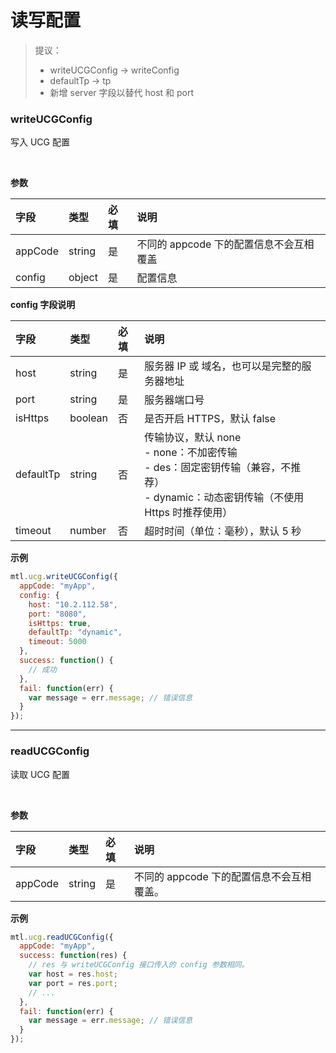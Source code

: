 # 读写配置

> 提议：
> - writeUCGConfig -> writeConfig
> - defaultTp -> tp
> - 新增 server 字段以替代 host 和 port

<a name="MTL_ucgWriteUCGConfig" class="anchor"></a>
### writeUCGConfig
写入 UCG 配置

<br>

**参数**

| **字段** | **类型** | **必填** | **说明** |
| :--- | :--- | :--- | :--- |
| appCode | string | 是 | 不同的 appcode 下的配置信息不会互相覆盖 |
| config | object | 是 | 配置信息 |


**config 字段说明**

| **字段** | **类型** | **必填** | **说明** |
| :--- | :--- | :--- | :--- |
| host | string | 是 | 服务器 IP 或 域名，也可以是完整的服务器地址 |
| port | string | 是 | 服务器端口号 |
| isHttps | boolean | 否 | 是否开启 HTTPS，默认 false |
| defaultTp | string | 否 | 传输协议，默认 none<br />- none：不加密传输<br />- des：固定密钥传输（兼容，不推荐）<br />- dynamic：动态密钥传输（不使用 Https 时推荐使用）<br /> |
| timeout | number | 否 | 超时时间（单位：毫秒），默认 5 秒 |


**示例**
```javascript
mtl.ucg.writeUCGConfig({
  appCode: "myApp",
  config: {
    host: "10.2.112.58",
    port: "8080",
    isHttps: true,
    defaultTp: "dynamic",
    timeout: 5000
  },
  success: function() {
    // 成功
  },
  fail: function(err) {
    var message = err.message; // 错误信息
  }
});
```

---

<a name="MTL_ucgReadUCGConfig" class="anchor"></a>
### readUCGConfig
读取 UCG 配置

<br>

**参数**

| **字段** | **类型** | **必填** | **说明** |
| :--- | :--- | :--- | :--- |
| appCode | string | 是 | 不同的 appcode 下的配置信息不会互相覆盖。 |


**示例**
```javascript
mtl.ucg.readUCGConfig({
  appCode: "myApp",
  success: function(res) {
    // res 与 writeUCGConfig 接口传入的 config 参数相同。
    var host = res.host;
    var port = res.port;
    // ...
  },
  fail: function(err) {
    var message = err.message; // 错误信息
  }
});
```

